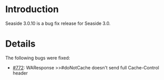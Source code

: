 # Introduction #
Seaside 3.0.10 is a bug fix release for Seaside 3.0.

# Details #

The following bugs were fixed:
  * [#772](https://github.com/SeasideSt/Seaside/issues/772): WAResponse >>#doNotCache doesn't send full Cache-Control header
